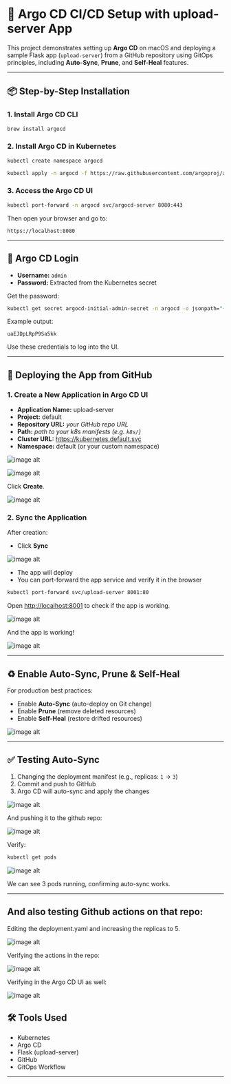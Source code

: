 # 🚀 Argo CD CI/CD Setup with upload-server App

This project demonstrates setting up **Argo CD** on macOS and deploying a sample Flask app (`upload-server`) from a GitHub repository using GitOps principles, including **Auto-Sync**, **Prune**, and **Self-Heal** features.

---

## 📦 Step-by-Step Installation

### 1. Install Argo CD CLI

```bash
brew install argocd
```

### 2. Install Argo CD in Kubernetes

```bash
kubectl create namespace argocd

kubectl apply -n argocd -f https://raw.githubusercontent.com/argoproj/argo-cd/stable/manifests/install.yaml
```

### 3. Access the Argo CD UI

```bash
kubectl port-forward -n argocd svc/argocd-server 8080:443
```

Then open your browser and go to:

```
https://localhost:8080
```

---

## 🔐 Argo CD Login

- **Username:** `admin`
- **Password:** Extracted from the Kubernetes secret

Get the password:

```bash
kubectl get secret argocd-initial-admin-secret -n argocd -o jsonpath="{.data.password}" | base64 --decode
```

Example output:

```
uaEJDpLRpP9Sa5kk
```

Use these credentials to log into the UI.

---

## 📁 Deploying the App from GitHub

### 1. Create a New Application in Argo CD UI

- **Application Name:** upload-server
- **Project:** default
- **Repository URL:** _your GitHub repo URL_
- **Path:** _path to your k8s manifests (e.g. `k8s/`)_
- **Cluster URL:** https://kubernetes.default.svc
- **Namespace:** default (or your custom namespace)

![image alt](https://github.com/Dpk808/Argo-CI_CD/blob/main/Screenshots/2.2%20Creating%20Argo%20App%20from%20repo.png) 



![image alt](https://github.com/Dpk808/Argo-CI_CD/blob/main/Screenshots/2.3%20Argo%20App%202.png)


Click **Create**.

![image alt](https://github.com/Dpk808/Argo-CI_CD/blob/main/Screenshots/2.4%20App%20created.png)


### 2. Sync the Application

After creation:

- Click **Sync**

  
![image alt](https://github.com/Dpk808/Argo-CI_CD/blob/main/Screenshots/2.6%20App%20Synced.png) 



- The app will deploy
- You can port-forward the app service and verify it in the browser

```bash
kubectl port-forward svc/upload-server 8001:80
```

Open [http://localhost:8001](http://localhost:8001) to check if the app is working. 


![image alt](https://github.com/Dpk808/Argo-CI_CD/blob/main/Screenshots/2.6%20App%20Synced.png) 


And the app is working!

![image alt](https://github.com/Dpk808/Argo-CI_CD/blob/main/Screenshots/2.75%20uploadserver%20is%20working.png) 



---

## ♻️ Enable Auto-Sync, Prune & Self-Heal

For production best practices:

- Enable **Auto-Sync** (auto-deploy on Git change)
- Enable **Prune** (remove deleted resources)
- Enable **Self-Heal** (restore drifted resources)

![image alt](https://github.com/Dpk808/Argo-CI_CD/blob/main/Screenshots/2.8%20Auto%20Sync%2C%20prune%20and%20self-heal.png)


---

## ✅ Testing Auto-Sync

1. Changing the deployment manifest (e.g., replicas: `1` → `3`)
2. Commit and push to GitHub
3. Argo CD will auto-sync and apply the changes



![image alt](https://github.com/Dpk808/Argo-CI_CD/blob/main/Screenshots/3.%20Test%20auto-sync%20by%20changing%20replicas%20form%201%20to%203.png) 

And pushing it to the github repo: 

![image alt](https://github.com/Dpk808/Argo-CI_CD/blob/main/Screenshots/3.2%20After%20pushing%20the%20edited%20deployment%20yaml%20.png)



Verify:

```bash
kubectl get pods
```


![image alt](https://github.com/Dpk808/Argo-CI_CD/blob/main/Screenshots/3.3%20Three%20pods%20are%20created%20instantly.png) 



We can see 3 pods running, confirming auto-sync works.

---


## And also testing Github actions on that repo:

Editing the deployment.yaml and increasing the replicas to 5. 


![image alt](https://github.com/Dpk808/Argo-CI_CD/blob/main/Screenshots/4.1%20Testing%20Github%20Actions.png)

Verifying the actions in the repo: 

![image alt](https://github.com/Dpk808/Argo-CI_CD/blob/main/Screenshots/4.2%20Actions%20triggered%20successfully.png)



Verifying in the Argo CD UI as well: 

![image alt](https://github.com/Dpk808/Argo-CI_CD/blob/main/Screenshots/4.3%20Five%20pods%20were%20created%20instantly.png)





## 🛠️ Tools Used

- Kubernetes
- Argo CD
- Flask (upload-server)
- GitHub
- GitOps Workflow

---

